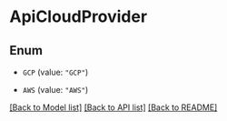 # ApiCloudProvider

## Enum


* `GCP` (value: `"GCP"`)

* `AWS` (value: `"AWS"`)


[[Back to Model list]](../README.md#documentation-for-models) [[Back to API list]](../README.md#documentation-for-api-endpoints) [[Back to README]](../README.md)


